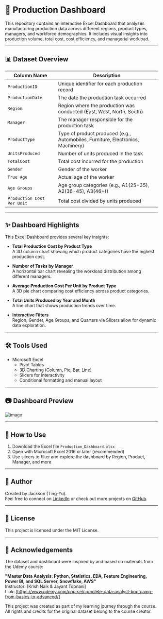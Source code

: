 # 🚀 Production Dashboard

This repository contains an interactive Excel Dashboard that analyzes manufacturing production data across different regions, product types, managers, and workforce demographics. It includes visual insights into production volume, total cost, cost efficiency, and managerial workload.

---

## 📊 Dataset Overview

| Column Name               | Description |
|---------------------------|-------------|
| `ProductionID`            | Unique identifier for each production record |
| `ProductionDate`          | The date the production task occurred |
| `Region`                  | Region where the production was conducted (East, West, North, South) |
| `Manager`                 | The manager responsible for the production task |
| `ProductType`             | Type of product produced (e.g., Automobiles, Furniture, Electronics, Machinery) |
| `UnitsProduced`           | Number of units produced in the task |
| `TotalCost`               | Total cost incurred for the production |
| `Gender`                  | Gender of the worker |
| `True Age`                | Actual age of the worker |
| `Age Groups`              | Age group categories (e.g., A1(25-35), A2(36-45), A3(46+)) |
| `Production Cost Per Unit`| Total cost divided by units produced |

---

## ✨ Dashboard Highlights

This Excel Dashboard provides several key insights:

- **Total Production Cost by Product Type**  
  A 3D column chart showing which product categories have the highest production cost.

- **Number of Tasks by Manager**  
  A horizontal bar chart revealing the workload distribution among different managers.

- **Average Production Cost Per Unit by Product Type**  
  A 3D pie chart comparing cost efficiency across product categories.

- **Total Units Produced by Year and Month**  
  A line chart that shows production trends over time.

- **Interactive Filters**  
  Region, Gender, Age Groups, and Quarters via Slicers allow for dynamic data exploration.

---

## 🛠 Tools Used

- Microsoft Excel  
  - Pivot Tables  
  - 3D Charting (Column, Pie, Bar, Line)  
  - Slicers for interactivity  
  - Conditional formatting and manual layout

---

## 📷 Dashboard Preview

![image](https://github.com/user-attachments/assets/49bb7de7-b7f1-4150-8616-c7459d481d52)


---

## 🔧 How to Use

1. Download the Excel file `Production_Dashboard.xlsx`
2. Open with Microsoft Excel 2016 or later (recommended)
3. Use slicers to filter and explore the dashboard by Region, Product, Manager, and more

---

## 👤 Author

Created by Jackson (Ting-Yu).  
Feel free to connect on [LinkedIn](https://www.linkedin.com/in/ting-yu-jackson-chang/) or check out more projects on [GitHub](https://github.com/Jackson881217).

---

## 📄 License

This project is licensed under the MIT License.

---

## 🙏 Acknowledgements

The dataset and dashboard were inspired by and based on materials from the Udemy course:

**"Master Data Analysis: Python, Statistics, EDA, Feature Engineering, Power BI, and SQL Server, Snowflake, AWS"**  
Instructor: [Krish Naik & Jayant Topnani]  
Link: [https://www.udemy.com/course/complete-data-analyst-bootcamp-from-basics-to-advanced/]

This project was created as part of my learning journey through the course. All rights and credits for the original dataset belong to the course creator.
